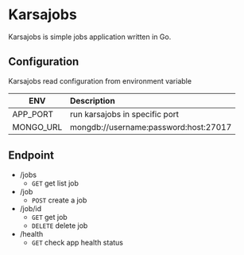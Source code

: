 Karsajobs
=============================
Karsajobs is simple jobs application written in Go.

## Configuration
Karsajobs read configuration from environment variable

| ENV        |      Description                       |
|------------|:---------------------------------------|
| APP_PORT   | run karsajobs in specific port         |
| MONGO_URL  | mongdb://username:password:host:27017  |


  
## Endpoint
- /jobs
  - `GET` get list job
- /job
  - `POST` create a job  
- /job/id
  - `GET` get job
  - `DELETE` delete job
- /health
  - `GET` check app health status
